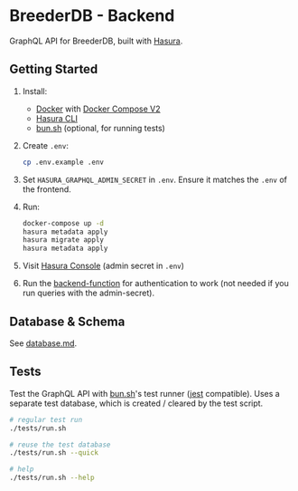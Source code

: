 # BreederDB - Backend

GraphQL API for BreederDB, built with [Hasura](https://hasura.io/docs/latest).

## Getting Started

1. Install:

   - [Docker](https://www.docker.com/) with [Docker
     Compose V2](https://docs.docker.com/compose/)
   - [Hasura CLI](https://hasura.io/docs/latest/hasura-cli/install-hasura-cli/)
   - [bun.sh](https://bun.sh/) (optional, for running tests)

1. Create `.env`:

   ```bash
   cp .env.example .env
   ```

1. Set `HASURA_GRAPHQL_ADMIN_SECRET` in `.env`.
   Ensure it matches the `.env` of the frontend.

1. Run:

   ```bash
   docker-compose up -d
   hasura metadata apply
   hasura migrate apply
   hasura metadata apply
   ```

1. Visit [Hasura Console](http://localhost:8080/console) (admin secret in `.env`)

1. Run the [backend-function](../backend-function/README.md) for authentication to work (not needed if you run queries with the admin-secret).

## Database & Schema

See [database.md](./docs/database.md).

## Tests

Test the GraphQL API with [bun.sh](https://bun.sh/)'s test runner
([jest](https://jestjs.io/) compatible). Uses a separate test database, which is
created / cleared by the test script.

```bash
# regular test run
./tests/run.sh

# reuse the test database
./tests/run.sh --quick

# help
./tests/run.sh --help
```
